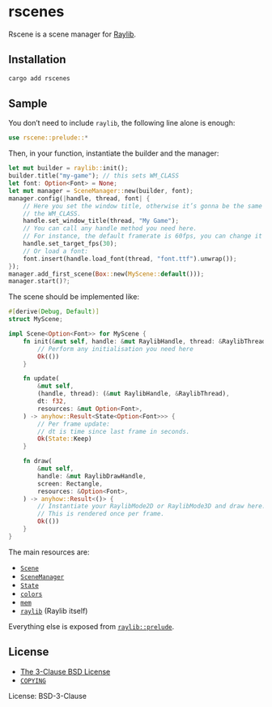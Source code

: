 # rscenes

Rscene is a scene manager for [Raylib](https://crates.io/crates/raylib).

## Installation

```sh
cargo add rscenes
```

## Sample

You don’t need to include `raylib`, the following line alone is enough:

```rust
use rscene::prelude::*
```

Then, in your function, instantiate the builder and the manager:

```rust
let mut builder = raylib::init();
builder.title("my-game"); // this sets WM_CLASS
let font: Option<Font> = None;
let mut manager = SceneManager::new(builder, font);
manager.config(|handle, thread, font| {
    // Here you set the window title, otherwise it’s gonna be the same as
    // the WM_CLASS.
    handle.set_window_title(thread, "My Game");
    // You can call any handle method you need here.
    // For instance, the default framerate is 60fps, you can change it here:
    handle.set_target_fps(30);
    // Or load a font:
    font.insert(handle.load_font(thread, "font.ttf").unwrap());
});
manager.add_first_scene(Box::new(MyScene::default()));
manager.start()?;
```

The scene should be implemented like:

```rust
#[derive(Debug, Default)]
struct MyScene;

impl Scene<Option<Font>> for MyScene {
    fn init(&mut self, handle: &mut RaylibHandle, thread: &RaylibThread) -> anyhow::Result<()> {
        // Perform any initialisation you need here
        Ok(())
    }

    fn update(
        &mut self,
        (handle, thread): (&mut RaylibHandle, &RaylibThread),
        dt: f32,
        resources: &mut Option<Font>,
    ) -> anyhow::Result<State<Option<Font>>> {
        // Per frame update:
        // dt is time since last frame in seconds.
        Ok(State::Keep)
    }

    fn draw(
        &mut self,
        handle: &mut RaylibDrawHandle,
        screen: Rectangle,
        resources: &Option<Font>,
    ) -> anyhow::Result<()> {
        // Instantiate your RaylibMode2D or RaylibMode3D and draw here.
        // This is rendered once per frame.
        Ok(())
    }
}
```

The main resources are:

- [`Scene`](https://docs.rs/rscenes/latest/rscenes/prelude/trait.Scene.html)
- [`SceneManager`](https://docs.rs/rscenes/latest/rscenes/prelude/struct.SceneManager.html)
- [`State`](https://docs.rs/rscenes/latest/rscenes/prelude/enum.State.html)
- [`colors`](https://docs.rs/rscenes/latest/rscenes/prelude/colors/)
- [`mem`](https://docs.rs/rscenes/latest/rscenes/prelude/mem/)
- [`raylib`](https://docs.rs/raylib/3.7.0/raylib) (Raylib itself)

Everything else is exposed from
[`raylib::prelude`](https://docs.rs/raylib/3.7.0/raylib/prelude/).

## License

- [The 3-Clause BSD License](https://opensource.org/license/bsd-3-clause/)
- [`COPYING`](https://github.com/cacilhas/rscenes/blob/master/COPYING)

License: BSD-3-Clause
